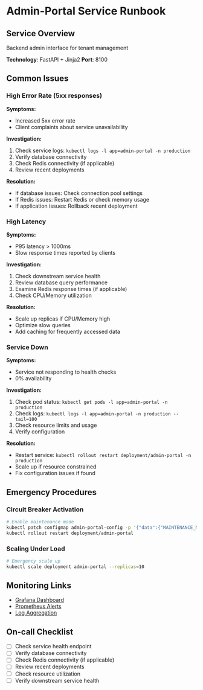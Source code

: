 # Admin-Portal Service Runbook

## Service Overview
Backend admin interface for tenant management

**Technology**: FastAPI + Jinja2
**Port**: 8100

## Common Issues

### High Error Rate (5xx responses)

**Symptoms:**
- Increased 5xx error rate
- Client complaints about service unavailability

**Investigation:**
1. Check service logs: `kubectl logs -l app=admin-portal -n production`
2. Verify database connectivity
3. Check Redis connectivity (if applicable)
4. Review recent deployments

**Resolution:**
- If database issues: Check connection pool settings
- If Redis issues: Restart Redis or check memory usage
- If application issues: Rollback recent deployment

### High Latency

**Symptoms:**
- P95 latency > 1000ms
- Slow response times reported by clients

**Investigation:**
1. Check downstream service health
2. Review database query performance
3. Examine Redis response times (if applicable)
4. Check CPU/Memory utilization

**Resolution:**
- Scale up replicas if CPU/Memory high
- Optimize slow queries
- Add caching for frequently accessed data

### Service Down

**Symptoms:**
- Service not responding to health checks
- 0% availability

**Investigation:**
1. Check pod status: `kubectl get pods -l app=admin-portal -n production`
2. Check logs: `kubectl logs -l app=admin-portal -n production --tail=100`
3. Check resource limits and usage
4. Verify configuration

**Resolution:**
- Restart service: `kubectl rollout restart deployment/admin-portal -n production`
- Scale up if resource constrained
- Fix configuration issues if found

## Emergency Procedures

### Circuit Breaker Activation
```bash
# Enable maintenance mode
kubectl patch configmap admin-portal-config -p '{"data":{"MAINTENANCE_MODE":"true"}}'
kubectl rollout restart deployment/admin-portal
```

### Scaling Under Load
```bash
# Emergency scale up
kubectl scale deployment admin-portal --replicas=10
```

## Monitoring Links
- [Grafana Dashboard](http://grafana.company.com/d/admin-portal)
- [Prometheus Alerts](http://prometheus.company.com/alerts)
- [Log Aggregation](http://logs.company.com/admin-portal)

## On-call Checklist
- [ ] Check service health endpoint
- [ ] Verify database connectivity
- [ ] Check Redis connectivity (if applicable)
- [ ] Review recent deployments
- [ ] Check resource utilization
- [ ] Verify downstream service health
